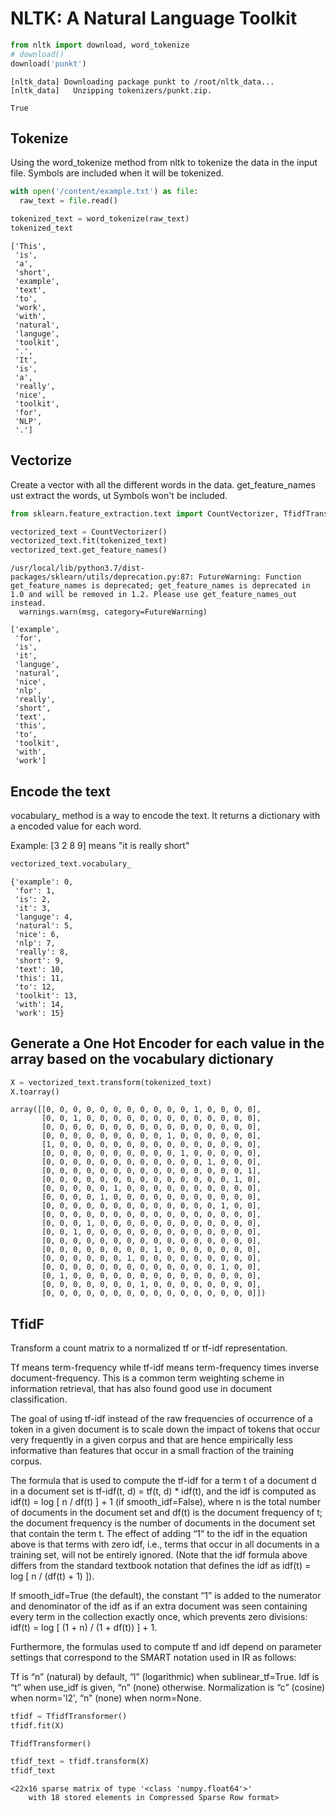 # NLTK: A Natural Language Toolkit


```python
from nltk import download, word_tokenize
# download()
download('punkt')
```

    [nltk_data] Downloading package punkt to /root/nltk_data...
    [nltk_data]   Unzipping tokenizers/punkt.zip.

    True

## Tokenize
Using the word_tokenize method from nltk to tokenize the data in the input file. Symbols are included when it will be tokenized.


```python
with open('/content/example.txt') as file:
  raw_text = file.read()

tokenized_text = word_tokenize(raw_text)
tokenized_text
```

    ['This',
     'is',
     'a',
     'short',
     'example',
     'text',
     'to',
     'work',
     'with',
     'natural',
     'languge',
     'toolkit',
     '.',
     'It',
     'is',
     'a',
     'really',
     'nice',
     'toolkit',
     'for',
     'NLP',
     '.']

## Vectorize
Create a vector with all the different words in the data. get_feature_names ust extract the words, ut Symbols won't be included.

```python
from sklearn.feature_extraction.text import CountVectorizer, TfidfTransformer

vectorized_text = CountVectorizer()
vectorized_text.fit(tokenized_text)
vectorized_text.get_feature_names()
```

    /usr/local/lib/python3.7/dist-packages/sklearn/utils/deprecation.py:87: FutureWarning: Function get_feature_names is deprecated; get_feature_names is deprecated in 1.0 and will be removed in 1.2. Please use get_feature_names_out instead.
      warnings.warn(msg, category=FutureWarning)

    ['example',
     'for',
     'is',
     'it',
     'languge',
     'natural',
     'nice',
     'nlp',
     'really',
     'short',
     'text',
     'this',
     'to',
     'toolkit',
     'with',
     'work']

## Encode the text
vocabulary_ method is a way to encode the text. It returns a dictionary with a encoded value for each word.

Example: [3 2 8 9] means "it is really short"

```python
vectorized_text.vocabulary_
```

    {'example': 0,
     'for': 1,
     'is': 2,
     'it': 3,
     'languge': 4,
     'natural': 5,
     'nice': 6,
     'nlp': 7,
     'really': 8,
     'short': 9,
     'text': 10,
     'this': 11,
     'to': 12,
     'toolkit': 13,
     'with': 14,
     'work': 15}

## Generate a One Hot Encoder for each value in the array based on the vocabulary dictionary

```python
X = vectorized_text.transform(tokenized_text)
X.toarray()
```

    array([[0, 0, 0, 0, 0, 0, 0, 0, 0, 0, 0, 1, 0, 0, 0, 0],
           [0, 0, 1, 0, 0, 0, 0, 0, 0, 0, 0, 0, 0, 0, 0, 0],
           [0, 0, 0, 0, 0, 0, 0, 0, 0, 0, 0, 0, 0, 0, 0, 0],
           [0, 0, 0, 0, 0, 0, 0, 0, 0, 1, 0, 0, 0, 0, 0, 0],
           [1, 0, 0, 0, 0, 0, 0, 0, 0, 0, 0, 0, 0, 0, 0, 0],
           [0, 0, 0, 0, 0, 0, 0, 0, 0, 0, 1, 0, 0, 0, 0, 0],
           [0, 0, 0, 0, 0, 0, 0, 0, 0, 0, 0, 0, 1, 0, 0, 0],
           [0, 0, 0, 0, 0, 0, 0, 0, 0, 0, 0, 0, 0, 0, 0, 1],
           [0, 0, 0, 0, 0, 0, 0, 0, 0, 0, 0, 0, 0, 0, 1, 0],
           [0, 0, 0, 0, 0, 1, 0, 0, 0, 0, 0, 0, 0, 0, 0, 0],
           [0, 0, 0, 0, 1, 0, 0, 0, 0, 0, 0, 0, 0, 0, 0, 0],
           [0, 0, 0, 0, 0, 0, 0, 0, 0, 0, 0, 0, 0, 1, 0, 0],
           [0, 0, 0, 0, 0, 0, 0, 0, 0, 0, 0, 0, 0, 0, 0, 0],
           [0, 0, 0, 1, 0, 0, 0, 0, 0, 0, 0, 0, 0, 0, 0, 0],
           [0, 0, 1, 0, 0, 0, 0, 0, 0, 0, 0, 0, 0, 0, 0, 0],
           [0, 0, 0, 0, 0, 0, 0, 0, 0, 0, 0, 0, 0, 0, 0, 0],
           [0, 0, 0, 0, 0, 0, 0, 0, 1, 0, 0, 0, 0, 0, 0, 0],
           [0, 0, 0, 0, 0, 0, 1, 0, 0, 0, 0, 0, 0, 0, 0, 0],
           [0, 0, 0, 0, 0, 0, 0, 0, 0, 0, 0, 0, 0, 1, 0, 0],
           [0, 1, 0, 0, 0, 0, 0, 0, 0, 0, 0, 0, 0, 0, 0, 0],
           [0, 0, 0, 0, 0, 0, 0, 1, 0, 0, 0, 0, 0, 0, 0, 0],
           [0, 0, 0, 0, 0, 0, 0, 0, 0, 0, 0, 0, 0, 0, 0, 0]])

## TfidF

Transform a count matrix to a normalized tf or tf-idf representation.

Tf means term-frequency while tf-idf means term-frequency times inverse document-frequency. This is a common term weighting scheme in information retrieval, that has also found good use in document classification.

The goal of using tf-idf instead of the raw frequencies of occurrence of a token in a given document is to scale down the impact of tokens that occur very frequently in a given corpus and that are hence empirically less informative than features that occur in a small fraction of the training corpus.

The formula that is used to compute the tf-idf for a term t of a document d in a document set is tf-idf(t, d) = tf(t, d) * idf(t), and the idf is computed as idf(t) = log [ n / df(t) ] + 1 (if smooth_idf=False), where n is the total number of documents in the document set and df(t) is the document frequency of t; the document frequency is the number of documents in the document set that contain the term t. The effect of adding “1” to the idf in the equation above is that terms with zero idf, i.e., terms that occur in all documents in a training set, will not be entirely ignored. (Note that the idf formula above differs from the standard textbook notation that defines the idf as idf(t) = log [ n / (df(t) + 1) ]).

If smooth_idf=True (the default), the constant “1” is added to the numerator and denominator of the idf as if an extra document was seen containing every term in the collection exactly once, which prevents zero divisions: idf(t) = log [ (1 + n) / (1 + df(t)) ] + 1.

Furthermore, the formulas used to compute tf and idf depend on parameter settings that correspond to the SMART notation used in IR as follows:

Tf is “n” (natural) by default, “l” (logarithmic) when sublinear_tf=True. Idf is “t” when use_idf is given, “n” (none) otherwise. Normalization is “c” (cosine) when norm='l2', “n” (none) when norm=None.

```python
tfidf = TfidfTransformer()
tfidf.fit(X)
```

    TfidfTransformer()

```python
tfidf_text = tfidf.transform(X)
tfidf_text
```

    <22x16 sparse matrix of type '<class 'numpy.float64'>'
    	with 18 stored elements in Compressed Sparse Row format>

